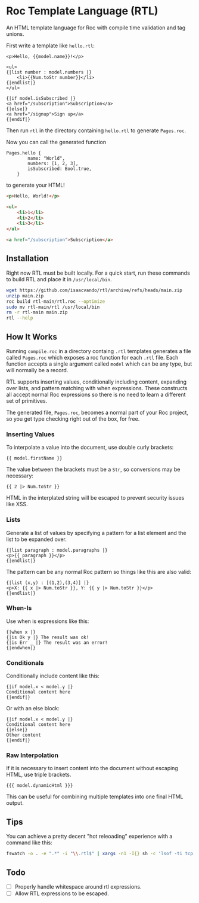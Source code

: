 # Roc Template Language (RTL)
An HTML template language for Roc with compile time validation and tag unions.

First write a template like `hello.rtl`:
```
<p>Hello, {{model.name}}!</p>

<ul>
{|list number : model.numbers |}
    <li>{{Num.toStr number}}</li>
{|endlist|}
</ul>

{|if model.isSubscribed |}
<a href="/subscription">Subscription</a>
{|else|}
<a href="/signup">Sign up</a>
{|endif|}
```
Then run `rtl` in the directory containing `hello.rtl` to generate `Pages.roc`.

Now you can call the generated function
```roc
Pages.hello {
        name: "World",
        numbers: [1, 2, 3],
        isSubscribed: Bool.true,
    }
```
to generate your HTML!
```html
<p>Hello, World!</p>

<ul>
    <li>1</li>
    <li>2</li>
    <li>3</li>
</ul>

<a href="/subscription">Subscription</a>
```

## Installation

Right now RTL must be built locally. For a quick start, run these commands to build RTL and place it in `/usr/local/bin`.
```bash
wget https://github.com/isaacvando/rtl/archive/refs/heads/main.zip
unzip main.zip
roc build rtl-main/rtl.roc --optimize
sudo mv rtl-main/rtl /usr/local/bin
rm -r rtl-main main.zip
rtl --help
```

## How It Works
Running `compile.roc` in a directory containg `.rtl` templates generates a file called `Pages.roc` which exposes a roc function for each `.rtl` file. Each function accepts a single argument called `model` which can be any type, but will normally be a record.

RTL supports inserting values, conditionally including content, expanding over lists, and pattern matching with when expressions. These constructs all accept normal Roc expressions so there is no need to learn a different set of primitives.

The generated file, `Pages.roc`, becomes a normal part of your Roc project, so you get type checking right out of the box, for free.

### Inserting Values

To interpolate a value into the document, use double curly brackets:
```
{{ model.firstName }}
```
The value between the brackets must be a `Str`, so conversions may be necessary:
```
{{ 2 |> Num.toStr }}
```
HTML in the interplated string will be escaped to prevent security issues like XSS.

### Lists
Generate a list of values by specifying a pattern for a list element and the list to be expanded over.
```
{|list paragraph : model.paragraphs |}
<p>{{ paragraph }}</p>
{|endlist|}
```

The pattern can be any normal Roc pattern so things like this are also valid:
```
{|list (x,y) : [(1,2),(3,4)] |}
<p>X: {{ x |> Num.toStr }}, Y: {{ y |> Num.toStr }}</p>
{|endlist|}
```

### When-Is
Use when is expressions like this:
```
{|when x |}
{|is Ok y |} The result was ok!
{|is Err _ |} The result was an error!
{|endwhen|}
```

### Conditionals
Conditionally include content like this:
```
{|if model.x < model.y |}
Conditional content here
{|endif|}
```
Or with an else block:
```
{|if model.x < model.y |}
Conditional content here
{|else|}
Other content
{|endif|}
```

### Raw Interpolation
If it is necessary to insert content into the document without escaping HTML, use triple brackets.
```
{{{ model.dynamicHtml }}}
```

This can be useful for combining multiple templates into one final HTML output.

## Tips

You can achieve a pretty decent "hot releoading" experience with a command like this:
```bash
fswatch -o . -e ".*" -i "\\.rtl$" | xargs -n1 -I{} sh -c 'lsof -ti tcp:8000 | xargs kill -9 && rtl && roc server.roc &'
```

## Todo
- [ ] Properly handle whitespace around rtl expressions.
- [ ] Allow RTL expressions to be escaped.
